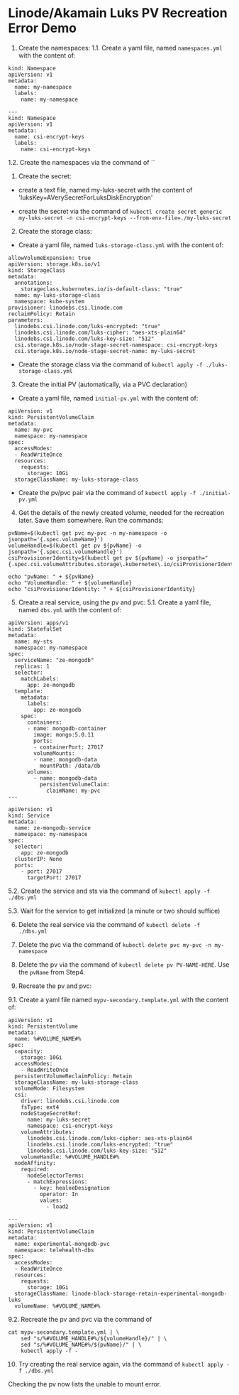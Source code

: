 # Linode/Akamain Luks PV Recreation Error Demo

1. Create the namespaces: 1.1. Create a yaml file, named `namespaces.yml` with
   the content of:

```
kind: Namespace
apiVersion: v1
metadata:
  name: my-namespace
  labels:
    name: my-namespace

---
kind: Namespace
apiVersion: v1
metadata:
  name: csi-encrypt-keys
  labels:
    name: csi-encrypt-keys

```

1.2. Create the namespaces via the command of ``

1. Create the secret:

- create a text file, named my-luks-secret with the content of
  'luksKey=AVerySecretForLuksDiskEncryption'

- create the secret via the command of
  `kubectl create secret generic my-luks-secret -n csi-encrypt-keys --from-env-file=./my-luks-secret`

2. Create the storage class:

- Create a yaml file, named `luks-storage-class.yml` with the content of:

```
allowVolumeExpansion: true
apiVersion: storage.k8s.io/v1
kind: StorageClass
metadata:
  annotations:
    storageclass.kubernetes.io/is-default-class: "true"
  name: my-luks-storage-class
  namespace: kube-system
provisioner: linodebs.csi.linode.com
reclaimPolicy: Retain
parameters:
  linodebs.csi.linode.com/luks-encrypted: "true"
  linodebs.csi.linode.com/luks-cipher: "aes-xts-plain64"
  linodebs.csi.linode.com/luks-key-size: "512"
  csi.storage.k8s.io/node-stage-secret-namespace: csi-encrypt-keys
  csi.storage.k8s.io/node-stage-secret-name: my-luks-secret
```

- Create the storage class via the command of
  `kubectl apply -f ./luks-storage-class.yml`

3. Create the initial PV (automatically, via a PVC declaration)

- Create a yaml file, named `initial-pv.yml` with the content of:

```
apiVersion: v1
kind: PersistentVolumeClaim
metadata:
  name: my-pvc
  namespace: my-namespace
spec:
  accessModes:
  - ReadWriteOnce
  resources:
    requests:
      storage: 10Gi
  storageClassName: my-luks-storage-class
```

- Create the pv/pvc pair via the command of `kubectl apply -f ./initial-pv.yml`

4. Get the details of the newly created volume, needed for the recreation later.
   Save them somewhere. Run the commands:

```
pvName=$(kubectl get pvc my-pvc -n my-namespace -o jsonpath='{.spec.volumeName}')
volumeHandle=$(kubectl get pv ${pvName} -o jsonpath='{.spec.csi.volumeHandle}')
csiProvisionerIdentity=$(kubectl get pv ${pvName} -o jsonpath="{.spec.csi.volumeAttributes.storage\.kubernetes\.io/csiProvisionerIdentity}")

echo "pvName: " + ${pvName}
echo "VolumeHandle: " + ${volumeHandle}
echo "csiProvisionerIdentity: " + ${csiProvisionerIdentity}
```

5. Create a real service, using the pv and pvc: 5.1. Create a yaml file, named
   `dbs.yml` with the content of:

```
apiVersion: apps/v1
kind: StatefulSet
metadata:
  name: my-sts
  namespace: my-namespace
spec:
  serviceName: "ze-mongodb"
  replicas: 1
  selector:
    matchLabels:
      app: ze-mongodb
  template:
    metadata:
      labels:
        app: ze-mongodb
    spec:
      containers:
      - name: mongodb-container
        image: mongo:5.0.11
        ports:
        - containerPort: 27017
        volumeMounts:
        - name: mongodb-data
          mountPath: /data/db
      volumes:
        - name: mongodb-data
          persistentVolumeClaim:
            claimName: my-pvc
---

apiVersion: v1
kind: Service
metadata:
  name: ze-mongodb-service
  namespace: my-namespace
spec:
  selector:
    app: ze-mongodb
  clusterIP: None
  ports:
    - port: 27017
      targetPort: 27017
```

5.2. Create the service and sts via the command of `kubectl apply -f ./dbs.yml`

5.3. Wait for the service to get initialized (a minute or two should suffice)

6. Delete the real service via the command of `kubectl delete -f ./dbs.yml`

7. Delete the pvc via the command of `kubectl delete pvc my-pvc -n my-namespace`

8. Delete the pv via the command of `kubectl delete pv PV-NAME-HERE`. Use the
   `pvName` from Step4.

9. Recreate the pv and pvc:

9.1. Create a yaml file named `mypv-secondary.template.yml` with the content of:

```
apiVersion: v1
kind: PersistentVolume
metadata:
  name: %#VOLUME_NAME#%
spec:
  capacity:
    storage: 10Gi
  accessModes:
    - ReadWriteOnce
  persistentVolumeReclaimPolicy: Retain
  storageClassName: my-luks-storage-class
  volumeMode: Filesystem
  csi:
    driver: linodebs.csi.linode.com
    fsType: ext4
    nodeStageSecretRef:
      name: my-luks-secret
      namespace: csi-encrypt-keys
    volumeAttributes:
      linodebs.csi.linode.com/luks-cipher: aes-xts-plain64
      linodebs.csi.linode.com/luks-encrypted: "true"
      linodebs.csi.linode.com/luks-key-size: "512"
    volumeHandle: %#VOLUME_HANDLE#%
  nodeAffinity:
    required:
      nodeSelectorTerms:
      - matchExpressions:
        - key: healeeDesignation
          operator: In
          values:
            - load2

---
apiVersion: v1
kind: PersistentVolumeClaim
metadata:
  name: experimental-mongodb-pvc
  namespace: telehealth-dbs
spec:
  accessModes:
  - ReadWriteOnce
  resources:
    requests:
      storage: 10Gi
  storageClassName: linode-block-storage-retain-experimental-mongodb-luks
  volumeName: %#VOLUME_NAME#%
```

9.2. Recreate the pv and pvc via the command of

```
cat mypv-secondary.template.yml | \
	sed "s/%#VOLUME_HANDLE#%/${volumeHandle}/" | \
	sed "s/%#VOLUME_NAME#%/${pvName}/" | \
	kubectl apply -f -
```

10. Try creating the real service again, via the command of
    `kubectl apply -f ./dbs.yml`

Checking the pv now lists the unable to mount error.
